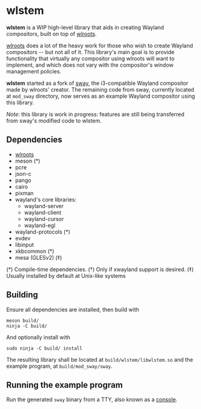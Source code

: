 # wlstem

**wlstem** is a WIP high-level library that aids in creating Wayland
compositors, built on top of [wlroots].

[wlroots] does a lot of the heavy work for those who wish to create
Wayland compositors -- but not all of it.
This library's main goal is to provide functionality that virtually any
compositor using wlroots will want to implement, and which does not vary
with the compositor's window management policies.

**wlstem** started as a fork of [sway], the i3-compatible
Wayland compositor made by wlroots' creator.
The remaining code from sway, currently located at `mod_sway` directory,
now serves as an example Wayland compositor using this library.

_Note_: this library is work in progress: features are still being
transferred from sway's modified code to wlstem.

## Dependencies

- [wlroots]
- meson (\*)
- pcre
- json-c
- pango
- cairo
- pixman
- wayland's core libraries:
  - wayland-server
  - wayland-client
  - wayland-cursor
  - wayland-egl
- wayland-protocols (\*)
- evdev
- libinput
- xkbcommon (†)
- mesa (GLESv2) (‡)

(\*) Compile-time dependencies.
(†) Only if xwayland support is desired.
(‡) Usually installed by default at Unix-like systems

## Building

Ensure all dependencies are installed, then build with

```
meson build/
ninja -C build/
```

And optionally install with

```
sudo ninja -C build/ install
```

The resulting library shall be located at `build/wlstem/libwlstem.so`
and the example program, at `build/mod_sway/sway`.

[wlroots]: https://github.com/swaywm/wlroots
[sway]: https://github.com/swaywm/sway

## Running the example program

Run the generated `sway` binary from a TTY, also known as a
[console](https://en.wikipedia.org/wiki/Linux_console).
